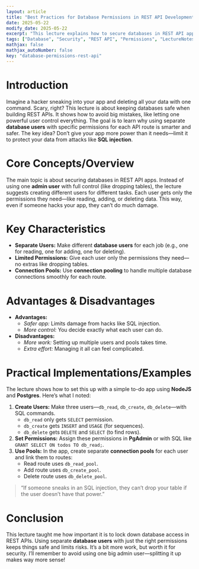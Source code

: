 ```yaml
---
layout: article
title: "Best Practices for Database Permissions in REST API Development"
date: 2025-05-22
modify_date: 2025-05-22
excerpt: "This lecture explains how to secure databases in REST API apps by using separate users with limited permissions for each route, avoiding risks like SQL injection."
tags: ["Database", "Security", "REST API", "Permissions", "LectureNotes"]
mathjax: false
mathjax_autoNumber: false
key: "database-permissions-rest-api"
---
```


# Introduction
Imagine a hacker sneaking into your app and deleting all your data with one command. Scary, right? This lecture is about keeping databases safe when building REST APIs. It shows how to avoid big mistakes, like letting one powerful user control everything. The goal is to learn why using separate **database users** with specific permissions for each API route is smarter and safer. The key idea? Don’t give your app more power than it needs—limit it to protect your data from attacks like **SQL injection**.

# Core Concepts/Overview
The main topic is about securing databases in REST API apps. Instead of using one **admin user** with full control (like dropping tables), the lecture suggests creating different users for different tasks. Each user gets only the permissions they need—like reading, adding, or deleting data. This way, even if someone hacks your app, they can’t do much damage.

# Key Characteristics
- **Separate Users:** Make different **database users** for each job (e.g., one for reading, one for adding, one for deleting).
- **Limited Permissions:** Give each user only the permissions they need—no extras like dropping tables.
- **Connection Pools:** Use **connection pooling** to handle multiple database connections smoothly for each route.

# Advantages & Disadvantages
- **Advantages:**
  - *Safer app:* Limits damage from hacks like SQL injection.
  - *More control:* You decide exactly what each user can do.
- **Disadvantages:**
  - *More work:* Setting up multiple users and pools takes time.
  - *Extra effort:* Managing it all can feel complicated.

# Practical Implementations/Examples
The lecture shows how to set this up with a simple to-do app using **NodeJS** and **Postgres**. Here’s what I noted:
1. **Create Users:** Make three users—`db_read`, `db_create`, `db_delete`—with SQL commands.
   - `db_read` only gets `SELECT` permission.
   - `db_create` gets `INSERT` and `USAGE` (for sequences).
   - `db_delete` gets `DELETE` and `SELECT` (to find rows).
2. **Set Permissions:** Assign these permissions in **PgAdmin** or with SQL like `GRANT SELECT ON todos TO db_read;`.
3. **Use Pools:** In the app, create separate **connection pools** for each user and link them to routes:
   - Read route uses `db_read_pool`.
   - Add route uses `db_create_pool`.
   - Delete route uses `db_delete_pool`.

> “If someone sneaks in an SQL injection, they can’t drop your table if the user doesn’t have that power.”

# Conclusion
This lecture taught me how important it is to lock down database access in REST APIs. Using separate **database users** with just the right permissions keeps things safe and limits risks. It’s a bit more work, but worth it for security. I’ll remember to avoid using one big admin user—splitting it up makes way more sense!
